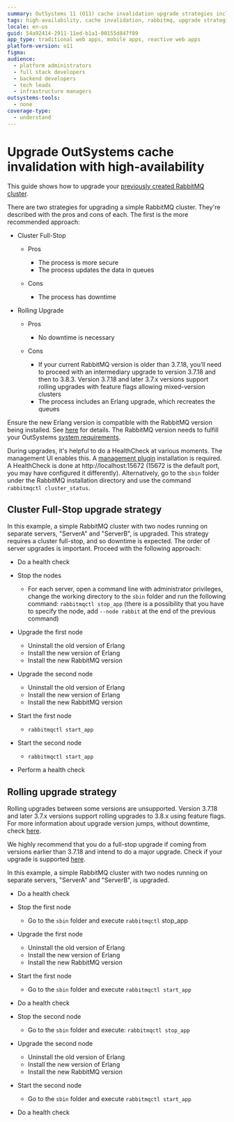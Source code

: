 ```yaml
---
summary: OutSystems 11 (O11) cache invalidation upgrade strategies include full-stop and rolling upgrades, each with specific pros and cons.
tags: high-availability, cache invalidation, rabbitmq, upgrade strategies, cluster management
locale: en-us
guid: 54a92414-2911-11ed-b1a1-00155d847f89
app_type: traditional web apps, mobile apps, reactive web apps
platform-version: o11
figma:
audience:
  - platform administrators
  - full stack developers
  - backend developers
  - tech leads
  - infrastructure managers
outsystems-tools:
  - none
coverage-type:
  - understand
---
```


# Upgrade OutSystems cache invalidation with high-availability

This guide shows how to upgrade your [previously created RabbitMQ cluster](high-availability.md).

There are two strategies for upgrading a simple RabbitMQ cluster. They're described with the pros and cons of each. The first is the more recommended approach:

* Cluster Full-Stop

    * Pros

        * The process is more secure
        * The process updates the data in queues

    * Cons

        * The process has downtime

* Rolling Upgrade

    * Pros

        * No downtime is necessary

    * Cons

        * If your current RabbitMQ version is older than 3.7.18, you’ll need to proceed with an intermediary upgrade to version 3.7.18 and then to 3.8.3. Version 3.7.18 and later 3.7.x versions support rolling upgrades with feature flags allowing mixed-version clusters
        * The process includes an Erlang upgrade, which recreates the queues

<div class="info" markdown="1">

Ensure the new Erlang version is compatible with the RabbitMQ version being installed. See [here](https://www.rabbitmq.com/which-erlang.html) for details.
The RabbitMQ version needs to fulfill your OutSystems [system requirements](../system-requirements.md).

</div>

During upgrades, it's helpful to do a HealthCheck at various moments. The management UI enables this. A [management plugin](https://www.rabbitmq.com/management.html) installation is required. A HealthCheck is done at http://localhost:15672 (15672 is the default port, you may have configured it differently). Alternatively, go to the `sbin` folder under the RabbitMQ installation directory and use the command `rabbitmqctl cluster_status`.

## Cluster Full-Stop upgrade strategy

In this example, a simple RabbitMQ cluster with two nodes running on separate servers, "ServerA" and "ServerB", is upgraded. This strategy requires a cluster full-stop, and so downtime is expected. The order of server upgrades is important. Proceed with the following approach:

* Do a health check

* Stop the nodes

    * For each server, open a command line with administrator privileges, change the working directory to the `sbin` folder and run the following command: `rabbitmqctl stop_app` (there is a possibility that you have to specify the node, add `--node rabbit` at the end of the previous command)

* Upgrade the first node

    * Uninstall the old version of Erlang
    * Install the new version of Erlang
    * Install the new RabbitMQ version

* Upgrade the second node

    * Uninstall the old version of Erlang
    * Install the new version of Erlang
    * Install the new RabbitMQ version

* Start the first node

    * `rabbitmqctl start_app`

* Start the second node

    * `rabbitmqctl start_app`

* Perform a health check

## Rolling upgrade strategy

Rolling upgrades between some versions are unsupported. Version 3.7.18 and later 3.7.x versions support rolling upgrades to 3.8.x using feature flags. For more information about upgrade version jumps, without downtime, check [here](https://www.rabbitmq.com/upgrade.html).

We highly recommend that you do a full-stop upgrade if coming from versions earlier than 3.7.18 and intend to do a major upgrade. Check if your upgrade is supported [here](https://www.rabbitmq.com/upgrade.html#rolling-upgrades).

In this example, a simple RabbitMQ cluster with two nodes running on separate servers, "ServerA" and "ServerB", is upgraded.

* Do a health check
* Stop the first node

    * Go to the `sbin` folder and execute `rabbitmqctl` stop_app

* Upgrade the first node

    * Uninstall the old version of Erlang
    * Install the new version of Erlang
    * Install the new RabbitMQ version

* Start the first node

    * Go to the `sbin` folder and execute `rabbitmqctl start_app`

* Do a health check

* Stop the second node

    * Go to the `sbin` folder and execute: `rabbitmqctl stop_app`

* Upgrade the second node

    * Uninstall the old version of Erlang
    * Install the new version of Erlang
    * Install the new RabbitMQ version

* Start the second  node

    * Go to the `sbin` folder and execute `rabbitmqctl start_app`

* Do a health check
